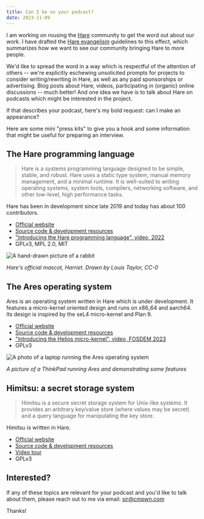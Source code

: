 ```yaml
---
title: Can I be on your podcast?
date: 2023-11-09
---
```


I am working on rousing the [Hare](https://harelang.org) community to get the
word out about our work. I have drafted the [Hare evangelism][0] guidelines to
this effect, which summarizes how we want to see our community bringing Hare to
more people.

[0]: https://harelang.org/evangelism/

We'd like to spread the word in a way which is respectful of the attention of
others -- we're explicitly eschewing unsolicited prompts for projects to
consider writing/rewriting in Hare, as well as any paid sponsorships or
advertising. Blog posts about Hare, videos, participating in (organic) online
discussions -- much better! And one idea we have is to talk about Hare on
podcasts which might be interested in the project.

If that describes your podcast, here's my bold request: can I make an
appearance?

Here are some mini "press kits" to give you a hook and some information that
might be useful for preparing an interview.

## The Hare programming language

> Hare is a systems programming language designed to be simple, stable, and
> robust. Hare uses a static type system, manual memory management, and a
> minimal runtime. It is well-suited to writing operating systems, system tools,
> compilers, networking software, and other low-level, high performance tasks. 

Hare has been in development since late 2019 and today has about 100
contributors.

* [Official website](https://harelang.org/)
* [Source code & development resources](https://sr.ht/~sircmpwn/hare/)
* ["Introducing the Hare programming language", video, 2022](https://spacepub.space/w/ajS983L4cEG82jiiaTYfXv)
* GPLv3, MPL 2.0, MIT

![A hand-drawn picture of a rabbit](https://harelang.org/mascot.png)

*Hare's official mascot, Harriet. Drawn by Louis Taylor, CC-0*

## The Ares operating system

Ares is an operating system written in Hare which is under development. It
features a micro-kernel oriented design and runs on x86_64 and aarch64. Its
design is inspired by the seL4 micro-kernel and Plan 9.

* [Official website](https://ares-os.org/)
* [Source code & development resources](https://sr.ht/~sircmpwn/helios)
* ["Introducing the Helios micro-kernel", video, FOSDEM 2023](https://spacepub.space/w/wpKXfhqqr7FajEAf4B2Vc2)
* GPLv3

![A photo of a laptop running the Ares operating system](https://files.catbox.moe/a4g9my.jpg)

*A picture of a ThinkPad running Ares and demonstrating some features*

## Himitsu: a secret storage system

> Himitsu is a secure secret storage system for Unix-like systems. It provides
> an arbitrary key/value store (where values may be secret) and a query language
> for manipulating the key store. 

Himitsu is written in Hare.

* [Official website](https://himitsustore.org/)
* [Source code & development resources](https://sr.ht/~sircmpwn/himitsu)
* [Video tour](https://himitsustore.org/intro.mp4)
* GPLv3

## Interested?

If any of these topics are relevant for your podcast and you'd like to talk
about them, please reach out to me via email: sir@cmpwn.com

Thanks!
